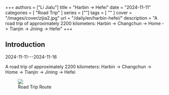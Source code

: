 +++
authors = ["Li Jialu"]
title = "Harbin -> Hefei"
date = "2024-11-11"
categories = [
    "Road Trip"
]
series = [""]
tags = [
    ""
]
cover = "/images/cover/zijia2.jpg"
url = "/daily/en/harbin-hefei/"
description = "A road trip of approximately 2200 kilometers: Harbin -> Changchun -> Home -> Tianjin -> Jining -> Hefei"
+++
<!DOCTYPE html>
<html lang="en">
<head>
    <meta charset="UTF-8">
    <meta name="viewport" content="width=device-width, initial-scale=1.0">
    <link rel="stylesheet" href="/assets/css/styles.css">
</head>
<body>
    <article>
        <section>
            <h2>Introduction</h2>
            <p>2024-11-11---2024-11-16</p>
            <p>A road trip of approximately 2200 kilometers: Harbin -> Changchun -> Home -> Tianjin -> Jining -> Hefei</p>
            <div class="container">
                <div class="image">
                    <figure>
                        <a data-fancybox="gallery" href="https://cdn.heirenlop.com/daily-record/zijia2.jpg">
    <img src="https://cdn.heirenlop.com/daily-record/zijia2.jpg" loading="lazy">
</a>
                        <figcaption>Road Trip Route</figcaption>
                    </figure>
                </div>
            </div>
        </section>
    </article>
</body>
</html>
